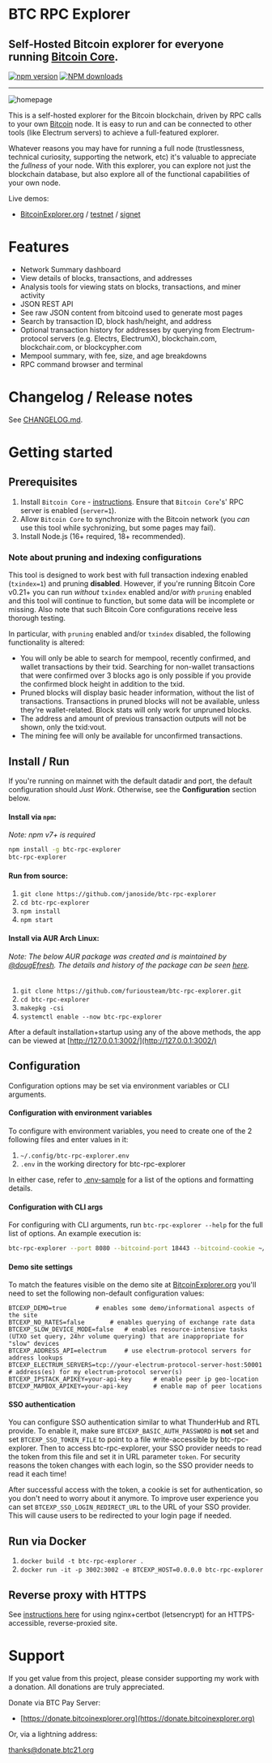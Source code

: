 # BTC RPC Explorer

## Self-Hosted Bitcoin explorer for everyone running [Bitcoin Core](https://github.com/bitcoin/bitcoin).

[![npm version][npm-ver-img]][npm-ver-url] [![NPM downloads][npm-dl-alltime-img]][npm-dl-url]


---


![homepage](./public/img/screenshots/homepage.png)



This is a self-hosted explorer for the Bitcoin blockchain, driven by RPC calls to your own [Bitcoin](https://github.com/bitcoin/bitcoin) node. It is easy to run and can be connected to other tools (like Electrum servers) to achieve a full-featured explorer.

Whatever reasons you may have for running a full node (trustlessness, technical curiosity, supporting the network, etc) it's valuable to appreciate the *fullness* of your node. With this explorer, you can explore not just the blockchain database, but also explore all of the functional capabilities of your own node.

Live demos:

* [BitcoinExplorer.org](https://bitcoinexplorer.org) / [testnet](https://testnet.bitcoinexplorer.org) / [signet](https://signet.bitcoinexplorer.org)


# Features

* Network Summary dashboard
* View details of blocks, transactions, and addresses
* Analysis tools for viewing stats on blocks, transactions, and miner activity
* JSON REST API
* See raw JSON content from bitcoind used to generate most pages
* Search by transaction ID, block hash/height, and address
* Optional transaction history for addresses by querying from Electrum-protocol servers (e.g. Electrs, ElectrumX), blockchain.com, blockchair.com, or blockcypher.com
* Mempool summary, with fee, size, and age breakdowns
* RPC command browser and terminal


# Changelog / Release notes

See [CHANGELOG.md](/CHANGELOG.md).


# Getting started

## Prerequisites

1. Install `Bitcoin Core` - [instructions](https://bitcoin.org/en/full-node). Ensure that `Bitcoin Core`'s' RPC server is enabled (`server=1`).
2. Allow `Bitcoin Core` to synchronize with the Bitcoin network (you *can* use this tool while sychronizing, but some pages may fail).
3. Install Node.js (16+ required, 18+ recommended).

### Note about pruning and indexing configurations

This tool is designed to work best with full transaction indexing enabled (`txindex=1`) and pruning **disabled**. 
However, if you're running Bitcoin Core v0.21+ you can run *without* `txindex` enabled and/or *with* `pruning` enabled and this tool will continue to function, but some data will be incomplete or missing. Also note that such Bitcoin Core configurations receive less thorough testing.

In particular, with `pruning` enabled and/or `txindex` disabled, the following functionality is altered:

* You will only be able to search for mempool, recently confirmed, and wallet transactions by their txid. Searching for non-wallet transactions that were confirmed over 3 blocks ago is only possible if you provide the confirmed block height in addition to the txid.
* Pruned blocks will display basic header information, without the list of transactions. Transactions in pruned blocks will not be available, unless they're wallet-related. Block stats will only work for unpruned blocks.
* The address and amount of previous transaction outputs will not be shown, only the txid:vout.
* The mining fee will only be available for unconfirmed transactions.


## Install / Run

If you're running on mainnet with the default datadir and port, the default configuration should *Just Work*. Otherwise, see the **Configuration** section below.

#### Install via `npm`:

*Note: npm v7+ is required*

```bash
npm install -g btc-rpc-explorer
btc-rpc-explorer
```

#### Run from source:

1. `git clone https://github.com/janoside/btc-rpc-explorer`
2. `cd btc-rpc-explorer`
3. `npm install`
4. `npm start`


#### Install via AUR Arch Linux:

###### Note: The below AUR package was created and is maintained by [@dougEfresh](https://github.com/dougEfresh). The details and history of the package can be seen [here](https://aur.archlinux.org/packages/btc-rpc-explorer/).

1. `git clone https://github.com/furiousteam/btc-rpc-explorer.git`
2. `cd btc-rpc-explorer`
3. `makepkg -csi`
4. `systemctl enable --now btc-rpc-explorer`



After a default installation+startup using any of the above methods, the app can be viewed at [http://127.0.0.1:3002/](http://127.0.0.1:3002/)


## Configuration

Configuration options may be set via environment variables or CLI arguments.

#### Configuration with environment variables

To configure with environment variables, you need to create one of the 2 following files and enter values in it:

1. `~/.config/btc-rpc-explorer.env`
2. `.env` in the working directory for btc-rpc-explorer

In either case, refer to [.env-sample](.env-sample) for a list of the options and formatting details.

#### Configuration with CLI args

For configuring with CLI arguments, run `btc-rpc-explorer --help` for the full list of options. An example execution is:

```bash
btc-rpc-explorer --port 8080 --bitcoind-port 18443 --bitcoind-cookie ~/.bitcoin/regtest/.cookie
```

#### Demo site settings

To match the features visible on the demo site at [BitcoinExplorer.org](https://bitcoinexplorer.org) you'll need to set the following non-default configuration values:

    BTCEXP_DEMO=true 		# enables some demo/informational aspects of the site
    BTCEXP_NO_RATES=false		# enables querying of exchange rate data
    BTCEXP_SLOW_DEVICE_MODE=false	# enables resource-intensive tasks (UTXO set query, 24hr volume querying) that are inappropriate for "slow" devices
    BTCEXP_ADDRESS_API=electrum 	# use electrum-protocol servers for address lookups
    BTCEXP_ELECTRUM_SERVERS=tcp://your-electrum-protocol-server-host:50001		# address(es) for my electrum-protocol server(s)
    BTCEXP_IPSTACK_APIKEY=your-api-key		# enable peer ip geo-location
    BTCEXP_MAPBOX_APIKEY=your-api-key		# enable map of peer locations

#### SSO authentication

You can configure SSO authentication similar to what ThunderHub and RTL provide.
To enable it, make sure `BTCEXP_BASIC_AUTH_PASSWORD` is **not** set and set `BTCEXP_SSO_TOKEN_FILE` to point to a file write-accessible by btc-rpc-explorer.
Then to access btc-rpc-explorer, your SSO provider needs to read the token from this file and set it in URL parameter `token`.
For security reasons the token changes with each login, so the SSO provider needs to read it each time!

After successful access with the token, a cookie is set for authentication, so you don't need to worry about it anymore.
To improve user experience you can set `BTCEXP_SSO_LOGIN_REDIRECT_URL` to the URL of your SSO provider.
This will cause users to be redirected to your login page if needed.

## Run via Docker

1. `docker build -t btc-rpc-explorer .`
2. `docker run -it -p 3002:3002 -e BTCEXP_HOST=0.0.0.0 btc-rpc-explorer`


## Reverse proxy with HTTPS

See [instructions here](docs/nginx-reverse-proxy.md) for using nginx+certbot (letsencrypt) for an HTTPS-accessible, reverse-proxied site.


# Support

If you get value from this project, please consider supporting my work with a donation. All donations are truly appreciated.

Donate via BTC Pay Server:

* [https://donate.bitcoinexplorer.org](https://donate.bitcoinexplorer.org)

Or, via a lightning address:

thanks@donate.btc21.org


[npm-ver-img]: https://img.shields.io/npm/v/btc-rpc-explorer.svg?style=flat
[npm-ver-url]: https://www.npmjs.com/package/btc-rpc-explorer
[npm-dl-img]: http://img.shields.io/npm/dm/btc-rpc-explorer.svg?style=flat
[npm-dl-url]: https://npmcharts.com/compare/btc-rpc-explorer?minimal=true

[npm-dl-weekly-img]: https://badgen.net/npm/dw/btc-rpc-explorer?icon=npm&cache=300
[npm-dl-monthly-img]: https://badgen.net/npm/dm/btc-rpc-explorer?icon=npm&cache=300
[npm-dl-yearly-img]: https://badgen.net/npm/dy/btc-rpc-explorer?icon=npm&cache=300
[npm-dl-alltime-img]: https://badgen.net/npm/dt/btc-rpc-explorer?icon=npm&cache=300&label=total%20downloads

